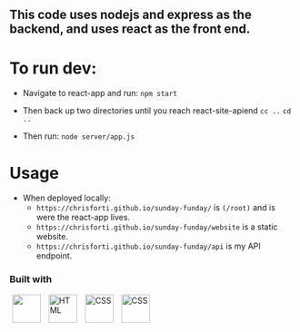 ## This code uses nodejs and express as the backend, and uses react as the front end.

# To run dev:

- Navigate to react-app and run:
  `npm start`

- Then back up two directories until you reach react-site-apiend
  `cc ..`
  `cd ..`

- Then run:
  `node server/app.js`

# Usage

- When deployed locally:
  - `https://chrisforti.github.io/sunday-funday/` is `(/root)` and is were the react-app lives.
  - `https://chrisforti.github.io/sunday-funday/website` is a static website.
  - `https://chrisforti.github.io/sunday-funday/api` is my API endpoint.

### Built with

<p> 
<img src="https://cdn.jsdelivr.net/gh/devicons/devicon/icons/javascript/javascript-original.svg" height="50" width="50" hspace="5px" />
<img src="https://cdn.jsdelivr.net/gh/devicons/devicon/icons/html5/html5-original.svg" alt="HTML" width="50" height="50" hspace="5px"/>
<img src="https://cdn.jsdelivr.net/gh/devicons/devicon/icons/css3/css3-original.svg" alt="CSS" width="50" height="50" hspace="5px"/>
<img src="https://cdn.jsdelivr.net/gh/devicons/devicon/icons/react/react-original.svg" alt="CSS" width="50" height="50" hspace="5px"/>
</p>
